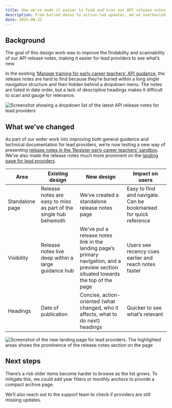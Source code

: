 ```yaml
---   
title: How we've made it easier to find and scan our API release notes 
description: From buried dates to action-led updates, we've overhauled our API release notes    
date: 2025-09-22   
--- 
```


## Background 

The goal of this design work was to improve the findability and scannability of our API release notes, making it easier for lead providers to see what’s new.  
 
In the existing [‘Manage training for early career teachers’ API guidance](https://manage-training-for-early-career-teachers.education.gov.uk/api-reference/release-notes.html), the release notes are hard to find because they’re buried within a long single navigation structure and then hidden behind a dropdown menu. The notes are listed in date order, but a lack of descriptive headings makes it difficult to scan and gauge for relevance.   

![Screenshot showing a dropdown list of the latest API release notes for lead providers](/ecf-v2/how-we-have-made-it-easier-to-find-and-scan-our-api-release-notes/screenshot-release-notes-dropdown-list.png)

## What we’ve changed 

As part of our wider work into improving both general guidance and technical documentation for lead providers, we’re now testing a new way of presenting [release notes in the ‘Register early career teachers’ sandbox](https://sandbox.register-early-career-teachers.education.gov.uk/api/guidance/release-notes). We’ve also made the release notes much more prominent on the [landing page for lead providers](https://sandbox.register-early-career-teachers.education.gov.uk/api/guidance). 

| Area |  Existing design | New design |  Impact on users |
| ----- | ----- | ----- | ----- | 
| Standalone page | Release notes are easy to miss as part of the single hub behemoth | We’ve created a standalone release notes page | Easy to find and navigate. Can be bookmarked for quick reference | 
| Visibility | Release notes live deep within a large guidance hub | We've put a release notes link in the landing page’s primary navigation, and a preview section situated towards the top of the page | Users see recency cues earlier and reach notes faster |
| Headings | Date of publication | Concise, action-oriented (what changed, who it affects, what to do next) headings | Quicker to see what’s relevant | 

![Screenshot of the new landing page for lead providers. The highlighted areas shows the prominence of the release notes section on the page](/ecf-v2/how-we-have-made-it-easier-to-find-and-scan-our-api-release-notes/screenshot-new-landing-page.png)  

## Next steps 
 
There’s a risk older items become harder to browse as the list grows. To mitigate this, we could add year filters or monthly anchors to provide a compact archive page.  

We’ll also reach out to the support team to check if providers are still missing updates. 
